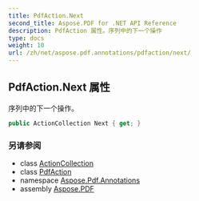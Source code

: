 ```yaml
---
title: PdfAction.Next
second_title: Aspose.PDF for .NET API Reference
description: PdfAction 属性。序列中的下一个操作
type: docs
weight: 10
url: /zh/net/aspose.pdf.annotations/pdfaction/next/
---
```

## PdfAction.Next 属性

序列中的下一个操作。

```csharp
public ActionCollection Next { get; }
```

### 另请参阅

* class [ActionCollection](../../actioncollection/)
* class [PdfAction](../)
* namespace [Aspose.Pdf.Annotations](../../../aspose.pdf.annotations/)
* assembly [Aspose.PDF](../../../)